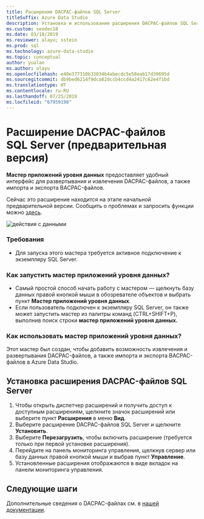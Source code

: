 ```yaml
---
title: Расширение DACPAC-файлов SQL Server
titleSuffix: Azure Data Studio
description: Установка и использование расширения DACPAC-файлов SQL Server (предварительная версия) для Azure Data Studio
ms.custom: seodec18
ms.date: 03/18/2019
ms.reviewer: alayu; sstein
ms.prod: sql
ms.technology: azure-data-studio
ms.topic: conceptual
author: yualan
ms.author: alayu
ms.openlocfilehash: e40e377310b33034b4abecdc5e58eab17d39695d
ms.sourcegitcommit: db9bed6214f9dca82dccb4ccd4a2417c62e4f1bd
ms.translationtype: HT
ms.contentlocale: ru-RU
ms.lasthandoff: 07/25/2019
ms.locfileid: "67959198"
---
```

# <a name="sql-server-dacpac-extension-preview"></a>Расширение DACPAC-файлов SQL Server (предварительная версия)

**Мастер приложений уровня данных** предоставляет удобный интерфейс для развертывания и извлечения DACPAC-файлов, а также импорта и экспорта BACPAC-файлов.

Сейчас это расширение находится на этапе начальной предварительной версии. Сообщить о проблемах и запросить функции можно [здесь](https://github.com/microsoft/azuredatastudio/issues).

![действия с данными](media/sql-server-dacpac-extension/data-tier-application-actions.png)

 ### <a name="requirements"></a>Требования
 * Для запуска этого мастера требуется активное подключение к экземпляру SQL Server.

 ### <a name="how-do-i-start-the-data-tier-application-wizard"></a>Как запустить мастер приложений уровня данных?
 * Самый простой способ начать работу с мастером — щелкнуть базу данных правой кнопкой мыши в обозревателе объектов и выбрать пункт **Мастер приложений уровня данных**.
 * Если пользователь подключен к экземпляру SQL Server, он также может запустить мастер из палитры команд (CTRL+SHIFT+P), выполнив поиск строки **мастер приложений уровня данных.**

 ### <a name="why-would-i-use-the-data-tier-application-wizard"></a>Как использовать мастер приложений уровня данных?
 Этот мастер был создан, чтобы добавить возможность извлечения и развертывания DACPAC-файлов, а также импорта и экспорта BACPAC-файлов в Azure Data Studio.

## <a name="install-the-sql-server-dacpac-extension"></a>Установка расширения DACPAC-файлов SQL Server

1. Чтобы открыть диспетчер расширений и получить доступ к доступным расширениям, щелкните значок расширений или выберите пункт **Расширения** в меню **Вид**.
2. Выберите расширение DACPAC-файлов SQL Server и щелкните **Установить**.
1. Выберите **Перезагрузить**, чтобы включить расширение (требуется только при первой установке расширения).
2. Перейдите на панель мониторинга управления, щелкнув сервер или базу данных правой кнопкой мыши и выбрав пункт **Управление**.
3. Установленные расширения отображаются в виде вкладок на панели мониторинга управления.

## <a name="next-steps"></a>Следующие шаги

Дополнительные сведения о DACPAC-файлах см. в [нашей документации](https://docs.microsoft.com/sql/relational-databases/data-tier-applications/data-tier-applications?view=sql-server-2017).